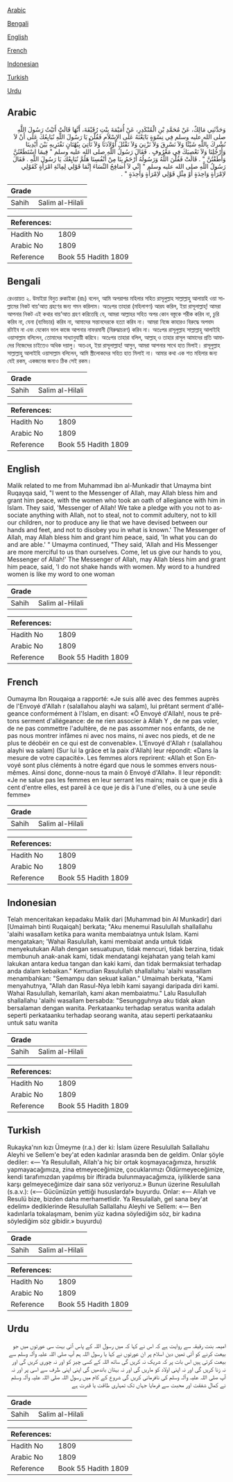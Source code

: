 [Arabic](#arabic)

[Bengali](#bengali)

[English](#english)

[French](#french)

[Indonesian](#indonesian)

[Turkish](#turkish)

[Urdu](#urdu)

## Arabic


<div dir="rtl" lang="ar" style={{fontSize:'larger',backgroundColor:'#f8f9fa',padding:20}}>
وَحَدَّثَنِي مَالِكٌ، عَنْ مُحَمَّدِ بْنِ الْمُنْكَدِرِ، عَنْ أُمَيْمَةَ بِنْتِ رُقَيْقَةَ، أَنَّهَا قَالَتْ أَتَيْتُ رَسُولَ اللَّهِ صلى الله عليه وسلم فِي نِسْوَةٍ بَايَعْنَهُ عَلَى الإِسْلاَمِ فَقُلْنَ يَا رَسُولَ اللَّهِ نُبَايِعُكَ عَلَى أَنْ لاَ نُشْرِكَ بِاللَّهِ شَيْئًا وَلاَ نَسْرِقَ وَلاَ نَزْنِيَ وَلاَ نَقْتُلَ أَوْلاَدَنَا وَلاَ نَأْتِيَ بِبُهْتَانٍ نَفْتَرِيهِ بَيْنَ أَيْدِينَا وَأَرْجُلِنَا وَلاَ نَعْصِيَكَ فِي مَعْرُوفٍ ‏.‏ فَقَالَ رَسُولُ اللَّهِ صلى الله عليه وسلم ‏"‏ فِيمَا اسْتَطَعْتُنَّ وَأَطَقْتُنَّ ‏"‏ ‏.‏ قَالَتْ فَقُلْنَ اللَّهُ وَرَسُولُهُ أَرْحَمُ بِنَا مِنْ أَنْفُسِنَا هَلُمَّ نُبَايِعْكَ يَا رَسُولَ اللَّهِ ‏.‏ فَقَالَ رَسُولُ اللَّهِ صلى الله عليه وسلم ‏"‏ إِنِّي لاَ أُصَافِحُ النِّسَاءَ إِنَّمَا قَوْلِي لِمِائَةِ امْرَأَةٍ كَقَوْلِي لاِمْرَأَةٍ وَاحِدَةٍ أَوْ مِثْلِ قَوْلِي لاِمْرَأَةٍ وَاحِدَةٍ ‏"‏ ‏.‏
</div>
<div style={{backgroundColor:'#f8f9fa',padding:20, marginBottom: 10}}><table> <thead> <tr> <th>Grade</th> <th></th> </tr> </thead> <tbody> <tr><td>Sahih</td><td>Salim al-Hilali</td></tr></tbody></table><table> <thead> <tr> <th>References:</th> <th></th> </tr> </thead> <tbody><tr><td>Hadith No</td><td>1809</td></tr><tr><td>Arabic No</td><td>1809</td></tr><tr><td>Reference</td><td>Book 55 Hadith 1809</td></tr></tbody></table></div>

## Bengali


<div dir="ltr" lang="bn" style={{fontSize:'larger',backgroundColor:'#f8f9fa',padding:20}}>
রেওয়ায়ত ২. উমাইয়া বিনুত রুকাইকা (রাঃ) বলেন, আমি অপরাপর মহিলার সহিত রাসূলুল্লাহ সাল্লাল্লাহু আলায়হি ওয়া সাল্লামের নিকট বায়’আত গ্রহণের জন্য গমন করিলাম। অতঃপর তাহারা (মহিলাগণ) আরয করিল, ইয়া রাসূলাল্লাহ্! আমরা আপনার নিকট এই কথার বায়’আত গ্রহণ করিতেছি যে, আমরা আল্লাহর সহিত অপর কোন বস্তুকে শরীক করিব না, চুরি করিব না, যেনা (ব্যভিচার) করিব না, আমাদের সন্তানদেরকে হত্যা করিব না। আমরা নিজে কাহারও বিরুদ্ধে অপবাদ রটাইব না এবং যেকোন ভাল কাজে আপনার নাফরমানী (বিরুদ্ধাচরণ) করিব না। অতঃপর রাসূলুল্লাহ সাল্লাল্লাহু আলাইহি ওয়াসাল্লাম বলিলেন, তোমাদের সাধ্যানুযায়ী করিবে। অতঃপর তাহারা বলিল, আল্লাহ্ ও তাহার রাসূল আমাদের প্রতি আমাদের নিজেদের চাইতেও অধিক দয়ালু। অতএব, ইয়া রাসূলাল্লাহ! আসুন, আমরা আপনার সাথে হাত মিলাই। রাসূলুল্লাহ সাল্লাল্লাহু আলাইহি ওয়াসাল্লাম বলিলেন, আমি স্ত্রীলোকদের সহিত হাত মিলাই না। আমার কথা এক শত মহিলার জন্য যেই রকম, একজনের জন্যও ঠিক সেই রকম।
</div>
<div style={{backgroundColor:'#f8f9fa',padding:20, marginBottom: 10}}><table> <thead> <tr> <th>Grade</th> <th></th> </tr> </thead> <tbody> <tr><td>Sahih</td><td>Salim al-Hilali</td></tr></tbody></table><table> <thead> <tr> <th>References:</th> <th></th> </tr> </thead> <tbody><tr><td>Hadith No</td><td>1809</td></tr><tr><td>Arabic No</td><td>1809</td></tr><tr><td>Reference</td><td>Book 55 Hadith 1809</td></tr></tbody></table></div>

## English


<div dir="ltr" lang="en" style={{fontSize:'larger',backgroundColor:'#f8f9fa',padding:20}}>
Malik related to me from Muhammad ibn al-Munkadir that Umayma bint Ruqayqa said, "I went to the Messenger of Allah, may Allah bless him and grant him peace, with the women who took an oath of allegiance with him in Islam. They said, 'Messenger of Allah! We take a pledge with you not to associate anything with Allah, not to steal, not to commit adultery, not to kill our children, nor to produce any lie that we have devised between our hands and feet, and not to disobey you in what is known.' The Messenger of Allah, may Allah bless him and grant him peace, said, 'In what you can do and are able.' " Umayma continued, "They said, 'Allah and His Messenger are more merciful to us than ourselves. Come, let us give our hands to you, Messenger of Allah!' The Messenger of Allah, may Allah bless him and grant him peace, said, 'I do not shake hands with women. My word to a hundred women is like my word to one woman
</div>
<div style={{backgroundColor:'#f8f9fa',padding:20, marginBottom: 10}}><table> <thead> <tr> <th>Grade</th> <th></th> </tr> </thead> <tbody> <tr><td>Sahih</td><td>Salim al-Hilali</td></tr></tbody></table><table> <thead> <tr> <th>References:</th> <th></th> </tr> </thead> <tbody><tr><td>Hadith No</td><td>1809</td></tr><tr><td>Arabic No</td><td>1809</td></tr><tr><td>Reference</td><td>Book 55 Hadith 1809</td></tr></tbody></table></div>

## French


<div dir="ltr" lang="fr" style={{fontSize:'larger',backgroundColor:'#f8f9fa',padding:20}}>
Oumayma Ibn Rouqaiqa a rapporté: «Je suis allé avec des femmes auprès de l'Envoyé d'Allah r (salallahou alayhi wa salam), lui prêtant serment d'allégeance conformément à l'Islam, en disant: «Ô Envoyé d'Allah!, nous te prêtons serment d'allégeance: de ne rien associer à Allah Y , de ne pas voler, de ne pas commettre l'adultère, de ne pas assommer nos enfants, de ne pas nous montrer infâmes ni avec nos mains, ni avec nos pieds, et de ne plus te déobéir en ce qui est de convenable». L'Envoyé d'Allah r (salallahou alayhi wa salam) (Sur lui la grâce et la paix d'Allah) leur répondit: «Dans la mesure de votre capacité». Les femmes alors reprirent: «Allah et Son Envoyé sont plus cléments à notre égard que nous le sommes envers nous-mêmes. Ainsi donc, donne-nous ta main ô Envoyé d'Allah». Il leur répondit: «Je ne salue pas les femmes en leur serrant les mains; mais ce que je dis à cent d'entre elles, est pareil à ce que je dis à l'une d'elles, ou à une seule femme»
</div>
<div style={{backgroundColor:'#f8f9fa',padding:20, marginBottom: 10}}><table> <thead> <tr> <th>Grade</th> <th></th> </tr> </thead> <tbody> <tr><td>Sahih</td><td>Salim al-Hilali</td></tr></tbody></table><table> <thead> <tr> <th>References:</th> <th></th> </tr> </thead> <tbody><tr><td>Hadith No</td><td>1809</td></tr><tr><td>Arabic No</td><td>1809</td></tr><tr><td>Reference</td><td>Book 55 Hadith 1809</td></tr></tbody></table></div>

## Indonesian


<div dir="ltr" lang="id" style={{fontSize:'larger',backgroundColor:'#f8f9fa',padding:20}}>
Telah menceritakan kepadaku Malik dari [Muhammad bin Al Munkadir] dari [Umaimah binti Ruqaiqah] berkata; "Aku menemui Rasulullah shallallahu 'alaihi wasallam ketika para wanita membaiatnya untuk Islam. Kami mengatakan; 'Wahai Rasulullah, kami membaiat anda untuk tidak menyekutukan Allah dengan sesuatupun, tidak mencuri, tidak berzina, tidak membunuh anak-anak kami, tidak mendatangi kejahatan yang telah kami lakukan antara kedua tangan dan kaki kami, dan tidak bermaksiat terhadap anda dalam kebaikan." Kemudian Rasulullah shallallahu 'alaihi wasallam menambahkan: "Semampu dan sekuat kalian." Umaimah berkata, "Kami menyahutnya, "Allah dan Rasul-Nya lebih kami sayangi daripada diri kami. Wahai Rasulullah, kemarilah, kami akan membaiatmu." Lalu Rasulullah shallallahu 'alaihi wasallam bersabda: "Sesungguhnya aku tidak akan bersalaman dengan wanita. Perkataanku terhadap seratus wanita adalah seperti perkataanku terhadap seorang wanita, atau seperti perkataanku untuk satu wanita
</div>
<div style={{backgroundColor:'#f8f9fa',padding:20, marginBottom: 10}}><table> <thead> <tr> <th>Grade</th> <th></th> </tr> </thead> <tbody> <tr><td>Sahih</td><td>Salim al-Hilali</td></tr></tbody></table><table> <thead> <tr> <th>References:</th> <th></th> </tr> </thead> <tbody><tr><td>Hadith No</td><td>1809</td></tr><tr><td>Arabic No</td><td>1809</td></tr><tr><td>Reference</td><td>Book 55 Hadith 1809</td></tr></tbody></table></div>

## Turkish


<div dir="ltr" lang="tr" style={{fontSize:'larger',backgroundColor:'#f8f9fa',padding:20}}>
Rukayka'nın kızı Ümeyme (r.a.) der ki: İslam üzere Resulullah Sallallahu Aleyhi ve Sellem'e bey'at eden kadınlar arasında ben de geldim. Onlar şöyle dediler: «— Ya Resulullah, Allah'a hiç bir ortak koşmayacağımıza, hırsızlık yapmayacağımıza, zina etmeyeceğimize, çocuklarımızı Öl­dürmeyeceğimize, kendi tarafımızdan yapılmış bir iftirada bulun­mayacağımıza, iyiliklerde sana karşı gelmeyeceğimize dair sana söz veriyoruz.» Bunun üzerine Resulullah (s.a.v.): («— Gücünüzün yettiği hususlarda!» buyurdu. Onlar: «— Allah ve Resulü bize, bizden daha merhametlidir. Ya Resulallah, gel sana bey'at edelim» dediklerinde Resulullah Sallallahu Aleyhi ve Sellem: «— Ben kadınlarla tokalaşmam, benim yüz kadına söy­lediğim söz, bir kadına söylediğim söz gibidir.» buyurdu)
</div>
<div style={{backgroundColor:'#f8f9fa',padding:20, marginBottom: 10}}><table> <thead> <tr> <th>Grade</th> <th></th> </tr> </thead> <tbody> <tr><td>Sahih</td><td>Salim al-Hilali</td></tr></tbody></table><table> <thead> <tr> <th>References:</th> <th></th> </tr> </thead> <tbody><tr><td>Hadith No</td><td>1809</td></tr><tr><td>Arabic No</td><td>1809</td></tr><tr><td>Reference</td><td>Book 55 Hadith 1809</td></tr></tbody></table></div>

## Urdu


<div dir="rtl" lang="ur" style={{fontSize:'larger',backgroundColor:'#f8f9fa',padding:20}}>
امیمہ بنت رقیقہ سے روایت ہے کہ اس نے کہا کہ میں رسول اللہ کے پاس آئی بہت سی عورتوں میں جو بیعت کرنے کو آئی تھیں دین اسلام پر ان عورتوں نے کہا یا رسول اللہ ہم آپ صلی اللہ علیہ وآلہ وسلم سے بیعت کرتی ہیں اس بات پر کہ شریک نہ کریں گی ساتھ اللہ کے کسی چیز کو اور نہ چوری کریں گی اور نہ زنا کریں گی اور نہ اپنی اولاد کو ماریں گی اور نہ بہتان باندھیں گی اپنی اپنی طرف سے اسی پر اور نہ آپ صلی اللہ علیہ وآلہ وسلم کی نافرمانی کریں گی شروع کے کام میں رسول اللہ صلی اللہ علیہ وآلہ وسلم نے کمال شفقت اور محبت سے فرمایا جہاں تک تمہاری طاقت یا قدرت ہے
</div>
<div style={{backgroundColor:'#f8f9fa',padding:20, marginBottom: 10}}><table> <thead> <tr> <th>Grade</th> <th></th> </tr> </thead> <tbody> <tr><td>Sahih</td><td>Salim al-Hilali</td></tr></tbody></table><table> <thead> <tr> <th>References:</th> <th></th> </tr> </thead> <tbody><tr><td>Hadith No</td><td>1809</td></tr><tr><td>Arabic No</td><td>1809</td></tr><tr><td>Reference</td><td>Book 55 Hadith 1809</td></tr></tbody></table></div>